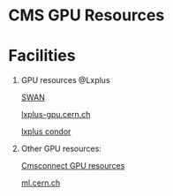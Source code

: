 # CMS GPU Resources

# Facilities

1. GPU resources @Lxplus
    
    [SWAN](CMS_Resources/SWAN.md)
    
    [lxplus-gpu.cern.ch](CMS_Resources/lxplus_gpu.md)
    
    [lxplus condor](CMS_Resources/lxplus_condor.md)
    
2. Other GPU resources:
    
    [Cmsconnect GPU resources](CMS_Resources/Cmsconnect_condor.md)
    
    [ml.cern.ch](CMS_Resources/ml_cern_ch.md)